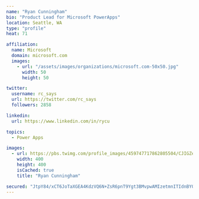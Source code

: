 ```yaml
---
name: "Ryan Cunningham"
bio: "Product Lead for Microsoft PowerApps"
location: Seattle, WA
type: "profile"
heat: 71

affiliation:
  name: Microsoft
  domain: microsoft.com
  images:
    - url: "/assets/images/organizations/microsoft.com-50x50.jpg"
      width: 50
      height: 50

twitter:
  username: rc_says
  url: https://twitter.com/rc_says
  followers: 2858

linkedin:
  url: https://www.linkedin.com/in/rycu

topics:
  - Power Apps

images:
  - url: https://pbs.twimg.com/profile_images/459747717862805504/CJIGZejd_400x400.png
    width: 400
    height: 400
    isCached: true
    title: "Ryan Cunningham"

secured: "JtpY84/xCT6JoTaXGEA4KdzVQ6N+ZsR6pnT9Ygt3BMvpwAMIzetmnITIdnBYQdyVbKX5dosIAQuKB1LW3DVARjUso5ks6LSHHLNqPY02vUZwwVozxbLUMpCMhmQRrpyvVZgJPYhJcaRyh06l7E+VYsD0NQq6lUBD/UIvqU2BRu1VxXqCG68/nIrptdNdqMxPuWPwtSFnOvjLRlVg4L7MVK51ApuvgupuHJjI64P/2sj6zKSBITEyofWWDm78wGVcCL6875m3odSQHbwNY/tRMoJfbjlLgg75xEG417fxwFgpl3h8S5kSAGdYfYSJCwCcliL881hXeEagTw77eAIiKQxqAOSHIDxcNoYdRDByqlODAJ+FFQSFHWfeiKVic3hvSXE9sJX7aWlRMd/7vuRU8TVpYiB7iPc9qKQsxz5Tlgk=;4Wjaqk+rlexigosr9kFvCg=="
---
```


